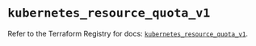 # `kubernetes_resource_quota_v1`

Refer to the Terraform Registry for docs: [`kubernetes_resource_quota_v1`](https://registry.terraform.io/providers/hashicorp/kubernetes/2.37.1/docs/resources/resource_quota_v1).
